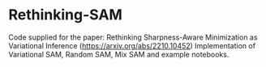 # Rethinking-SAM
Code supplied for the paper: Rethinking Sharpness-Aware Minimization as Variational Inference (https://arxiv.org/abs/2210.10452)
Implementation of Variational SAM, Random SAM, Mix SAM and example notebooks.
